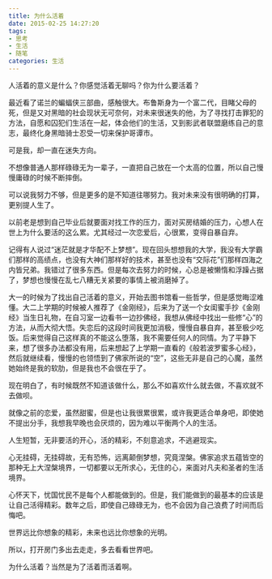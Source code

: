 ```yaml
---
title: 为什么活着
date: 2015-02-25 14:27:20
tags:
- 思考
- 生活
- 随笔
categories: 生活
---
```

人活着的意义是什么？你感觉活着无聊吗？你为什么要活着？

最近看了诺兰的蝙蝠侠三部曲，感触很大。布鲁斯身为一个富二代，目睹父母的死，但是又对黑暗的社会现状无可奈何，对未来很迷失的他，为了寻找打击罪犯的方法，自愿和囚犯们生活在一起，体会他们的生活，又到影武者联盟磨练自己的意志，最终化身黑暗骑士忍受一切来保护哥谭市。

可是我，却一直在迷失方向。

不想像普通人那样碌碌无为一辈子，一直把自己放在一个太高的位置，所以自己慢慢庸碌的时候不断摔倒。

可以说我努力不够，但是更多的是不知道往哪努力。我对未来没有很明确的打算，更别提人生了。

以前老是想到自己毕业后就要面对找工作的压力，面对买房结婚的压力，心想人在世上为什么要活的这么累。尤其经过一次恋爱后，心很累，变得自暴自弃。  

记得有人说过“迷茫就是才华配不上梦想”。现在回头想想我的大学，我没有大学霸们那样的高绩点，也没有大神们那样好的技术，甚至也没有“交际花”们那样四海之内皆兄弟。我错过了很多东西。但是每次去努力的时候，心总是被懒惰和浮躁占据了，梦想也慢慢在乱七八糟无关紧要的事情上被消磨掉了。

大一的时候为了找出自己活着的意义，开始去图书馆看一些哲学，但是感觉晦涩难懂。大二上学期的时候被人推荐了《金刚经》，后来为了送一个女闺蜜手抄《金刚经》当生日礼物，在自习室一边看书一边抄佛经，我想从佛经中找出一些修“心”的方法，从而大彻大悟。失恋后的这段时间我更加消极，慢慢自暴自弃，甚至极少吃饭。后来觉得自己这样真的不能这么堕落，我不需要任何人的同情。为了平静下来，想了很多办法都没有用，后来想起了上学期一直看的《般若波罗蜜多心经》，然后就继续看，慢慢的也领悟到了佛家所说的“空”，这些无非是自己的心魔，虽然她始终是我的软肋，但是我也不会很在乎了。

现在明白了，有时候既然不知道该做什么，那么不如喜欢什么就去做，不喜欢就不去做呗。
  

就像之前的恋爱，虽然甜蜜，但是也让我很累很累，或许我更适合单身吧，即使她不提出分手，我想我早晚也会厌烦的，因为难以平衡两个人的生活。

人生短暂，无非要活的开心，活的精彩，不刻意追求，不逃避现实。

心无挂碍，无挂碍故，无有恐怖，远离颠倒梦想，究竟涅槃。佛家追求五蕴皆空的那种无上大涅槃境界，一切都要以无所求心，无住的心，来面对凡夫和圣者的生活境界。

心怀天下，忧国忧民不是每个人都能做到的。但是，我们能做到的最基本的应该是让自己活得精彩。数年之后，即使自己碌碌无为，也不会因为自己浪费了时间而后悔吧。

世界远比你想象的精彩，未来也远比你想象的光明。


所以，打开房门多出去走走，多去看看世界吧。

为什么活着？当然是为了活着而活着啊。

